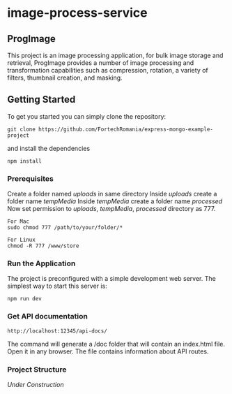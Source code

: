 # image-process-service
## ProgImage
This project is an image processing application, for bulk image storage and retrieval, ProgImage provides a number of image processing and transformation capabilities such as compression, rotation, a variety of filters, thumbnail creation, and masking. 

## Getting Started
To get you started you can simply clone the repository:

```
git clone https://github.com/FortechRomania/express-mongo-example-project
```
and install the dependencies
```
npm install
```

### Prerequisites

Create a folder named  *uploads* in same directory
Inside  *uploads* create a folder name *tempMedia*
Inside *tempMedia* create a folder name *processed*
Now set permission to *uploads*, *tempMedia*, *processed* directory as 777.

```
For Mac
sudo chmod 777 /path/to/your/folder/*

For Linux
chmod -R 777 /www/store
```

### Run the Application

The project is preconfigured with a simple development web server. The simplest way to start this server is:

    npm run dev

### Get API documentation
    http://localhost:12345/api-docs/

The command will generate a /doc folder that will contain an index.html file. Open it in any browser. The file contains information about API routes.

### Project Structure

*Under Construction*
